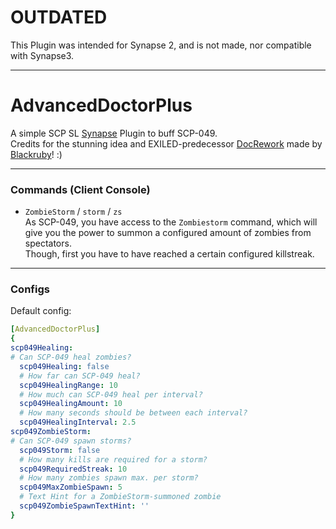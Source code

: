 # OUTDATED
This Plugin was intended for Synapse 2, and is not made, nor compatible with Synapse3.

---

# AdvancedDoctorPlus

A simple SCP SL [Synapse](https://github.com/SynapseSL/Synapse/) Plugin to buff SCP-049.  
Credits for the stunning idea and EXILED-predecessor [DocRework](https://github.com/rby-blackruby/DocRework) made by [Blackruby](https://github.com/rby-blackruby/)! :)

---
### Commands (Client Console)  

- `ZombieStorm` / `storm` / `zs`  
As SCP-049, you have access to the `Zombiestorm` command, which will give you the power to summon a configured amount of zombies from spectators.  
Though, first you have to have reached a certain configured killstreak.

---
### Configs

Default config:

```yaml
[AdvancedDoctorPlus]
{
scp049Healing:
# Can SCP-049 heal zombies?
  scp049Healing: false
  # How far can SCP-049 heal?
  scp049HealingRange: 10
  # How much can SCP-049 heal per interval?
  scp049HealingAmount: 10
  # How many seconds should be between each interval?
  scp049HealingInterval: 2.5
scp049ZombieStorm:
# Can SCP-049 spawn storms?
  scp049Storm: false
  # How many kills are required for a storm?
  scp049RequiredStreak: 10
  # How many zombies spawn max. per storm?
  scp049MaxZombieSpawn: 5
  # Text Hint for a ZombieStorm-summoned zombie
  scp049ZombieSpawnTextHint: ''
}
```
